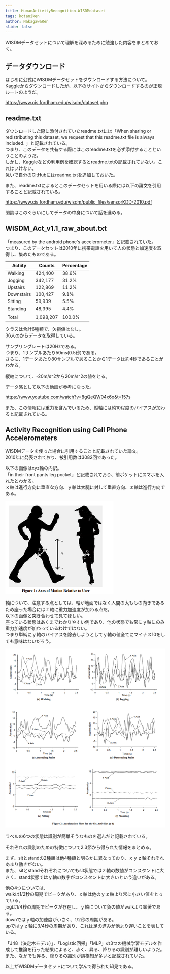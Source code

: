 ```yaml
---
title: HumanActivityRecognition-WISDMdataset
tags: kotaniken
author: NakagawaRen
slide: false
---
```

WISDMデータセットについて理解を深めるために勉強した内容をまとめておく。  

## データダウンロード
はじめに公式にWISDMデータセットをダウンロードする方法について。  
Kaggleからダウンロードしたが、以下のサイトからダウンロードするのが正規ルートのようだ。  

https://www.cis.fordham.edu/wisdm/dataset.php  

## readme.txt
ダウンロードした際に添付されていたreadme.txtには「When sharing or redistributing this dataset, we request that this readme.txt file is always included. 」と記載されている。  
つまり、このデータを共有する際にはこのreadme.txtを必ず添付することということのようだ。  
しかし、Kaggleなどの利用例を確認するとreadme.txtの記載されていない。これはいけない。  
急いで自分のGitHubにはreadme.txtを追加しておいた。  

また、readme.txtによるとこのデータセットを用いる際には以下の論文を引用することと記載されている。  

https://www.cis.fordham.edu/wisdm/public_files/sensorKDD-2010.pdf  

閑談はこのぐらいにしてデータの中身について話を進める。  


## WISDM_Act_v1.1_raw_about.txt

「measured by the android phone's accelerometer」と記載されていた。  
つまり、このデータセットは2010年に携帯電話を用いて人の状態と加速度を取得し、集めたものである。  

| Actiity     | Counts  | Percentage |  
|-------------|---------|------------|  
| Walking     | 424,400 | 38.6%      |  
| Jogging     | 342,177 | 31.2%      |  
| Upstairs    | 122,869 | 11.2%      |  
| Downstairs  | 100,427 | 9.1%       |  
| Sitting     | 59,939  | 5.5%       |  
| Standing    | 48,395  | 4.4%       |  
|             |         |            |  
| Total       |1,098,207| 100.0%     |  

クラスは合計6種類で、欠損値はなし。  
36人のからデータを取得している。  

サンプリングレートは20Hzである。  
つまり、1サンプルあたり50ms(0.5秒)である。  
さらに、1データあたり80サンプルであることから1データは約4秒であることがわかる。  

縦軸について、-20m/s^2から20m/s^2の値をとる。  


データ感として以下の動画が参考になった。  

https://www.youtube.com/watch?v=8gQeQW04x6o&t=157s  

また、この情報には重力を含んでいるため、縦軸には約10程度のバイアスが加わると記載されている。  

## Activity Recognition using Cell Phone Accelerometers

WISDMデータを使った場合に引用することと記載されていた論文。  
2010年に発表されており、被引用数は3082回であった。  

以下の画像はxyz軸の内訳。  
「in their front pants leg pocket」と記載されており、前ポケットにスマホを入れたとわかる。  
ｘ軸は進行方向に垂直な方向、ｙ軸は太腿に対して垂直方向、ｚ軸は進行方向である。  

![image.png](image/4K4eydbdId.png)  

軸について、注意する点としては、軸が地面ではなく人間の太ももの向きであるため座った場合にはｚ軸に重力加速度が加わる点だ。  
以下の画像と突き合わせて見てほしい。  
座っている状態はあくまでわかりやすい例であり、他の状態でも常にｙ軸にのみ重力加速度が加わっているわけではない。  
つまり単純にｙ軸のバイアスを除去しようとしてｙ軸の値全てにマイナス10をしても意味はないだろう。  

![image.png](image/vn3UV3VAsi.png)  

ラベルの6つの状態は識別が簡単そうなものを選んだと記載されている。  

それぞれの識別のための特徴について2.3節から得られた情報をまとめる。  

まず、sitとstandの2種類は他4種類と明らかに異なっており、ｘｙｚ軸それぞれあまり動きがない。  
また、sitとstandそれぞれについてもsit状態ではｚ軸の数値がコンスタントに大きく、stand状態ではｙ軸の数字がコンスタントに大きいという違いがある。  

他の4つについては、  
walkは1/2秒の周期でピークがあり、ｘ軸は他のｙｚ軸より常に小さい値をとっている。  
jogは1/4秒の周期でピークが存在し、ｙ軸について負の値がwalkより顕著である。  
downではｙ軸の加速度が小さく、1/2秒の周期がある。  
upではｙｚ軸に3/4秒の周期があり、これは足の進みが他より遅いことを表している。  

「J48（決定木モデル）」、「Logistic回帰」「MLP」の3つの機械学習モデルを作成して推論を行った結果によると、歩く、昇る、降りるの識別が難しいようだ。  
また、なかでも昇る、降りるの識別が誤検知が多いと記載されていた。  

以上がWISDMデータセットについて学んで得られた知見である。  
